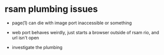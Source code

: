 # rsam plumbing issues

- page(1) can die with image port inaccessible or something

- web port behaves weirdly, just starts a browser outside of rsam rio,
and url isn't open

- investigate the plumbing
